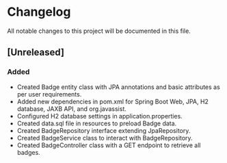 # Changelog
All notable changes to this project will be documented in this file.

## [Unreleased]
### Added
- Created Badge entity class with JPA annotations and basic attributes as per user requirements.
- Added new dependencies in pom.xml for Spring Boot Web, JPA, H2 database, JAXB API, and org.javassist.
- Configured H2 database settings in application.properties.
- Created data.sql file in resources to preload Badge data.
- Created BadgeRepository interface extending JpaRepository.
- Created BadgeService class to interact with BadgeRepository.
- Created BadgeController class with a GET endpoint to retrieve all badges.
